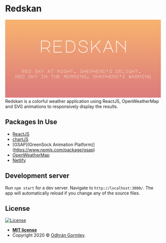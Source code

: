 # Redskan

<a href="https://Redskan.godhran.com/"><img src="https://github.com/Godhran/Redskan/blob/master/public/redskanGithub.png" title="Redskan" alt="Redskan"></a>
Redskan is a colorful weather application using ReactJS, OpenWeatherMap and SVG animations to responsively display the results.

## Packages In Use
- [ReactJS](https://reactjs.org/)
- [chartJS](https://www.chartjs.org/)
- [GSAP](GreenSock Animation Platform)](https://www.npmjs.com/package/gsap)
- [OpenWeatherMap](https://openweathermap.org/)
- [Netlify](https://www.netlify.com/)

## Development server

Run `npm start` for a dev server. Navigate to `http://localhost:3000/`. The app will automatically reload if you change any of the source files.


## License

[![License](http://img.shields.io/:license-mit-blue.svg?style=flat-square)](http://badges.mit-license.org)

- **[MIT license](http://opensource.org/licenses/mit-license.php)**
- Copyright 2020 © <a href="http://godhran.com" target="_blank">Odhrán Gormley</a>.
